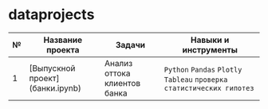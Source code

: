 # dataprojects
| №| Название проекта | Задачи                                                    | Навыки и инструменты           |  
|-----------|-------------------|------------------------------------------------------------------|-----------------------------------|
|1              |[Выпускной проект] (банки.ipynb)|Анализ оттока клиентов банка|`Python` `Pandas` `Plotly` `Tableau` `проверка статистических гипотез`|

